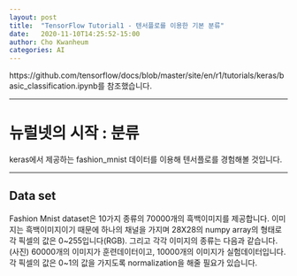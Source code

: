 ```yaml
---
layout: post
title:  "TensorFlow Tutorial1 - 텐서플로를 이용한 기본 분류"
date:   2020-11-10T14:25:52-15:00
author: Cho Kwanheum
categories: AI
---
```

<p> https://github.com/tensorflow/docs/blob/master/site/en/r1/tutorials/keras/basic_classification.ipynb를 참조했습니다.</p>
<hr>

<h1> 뉴럴넷의 시작 : 분류 </h1>
<p> keras에서 제공하는 fashion_mnist 데이터를 이용해 텐서플로를 경험해볼 것입니다.</p>
<hr>

<h2> Data set </h2>
<p> Fashion Mnist dataset은 10가지 종류의 70000개의 흑백이미지를 제공합니다. 이미지는 흑백이미지이기 때문에 하나의 채널을 가지며 28X28의 numpy array의 형태로 각 픽셀의 값은 0~255입니다(RGB). 그리고 각각 이미지의 종류는 다음과 같습니다. (사진) 
60000개의 이미지가 훈련데이터이고, 10000개의 이미지가 실험데이터입니다. 각 픽셀의 값은 0~1의 값을 가지도록 normalization을 해줄 필요가 있습니다. </p>



